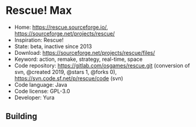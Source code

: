 # Rescue! Max

- Home: https://rescue.sourceforge.io/, https://sourceforge.net/projects/rescue/
- Inspiration: Rescue!
- State: beta, inactive since 2013
- Download: https://sourceforge.net/projects/rescue/files/
- Keyword: action, remake, strategy, real-time, space
- Code repository: https://gitlab.com/osgames/rescue.git (conversion of svn, @created 2019, @stars 1, @forks 0), https://svn.code.sf.net/p/rescue/code (svn)
- Code language: Java
- Code license: GPL-3.0
- Developer: Yura

## Building
